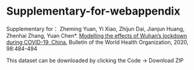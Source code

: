 # Supplementary-for-webappendix
Supplementary for：
Zheming Yuan, Yi Xiao, Zhijun Dai, Jianjun Huang, Zhenhai Zhang, Yuan Chen*. [Modelling the effects of Wuhan’s lockdown during COVID-19, China.](https://www.who.int/bulletin/volumes/98/7/20-254045.pdf?ua=1) Bulletin of the World Health Organization, 2020, 98:484-494

This dataset can be downloaded by clicking the Code -> Download ZIP
